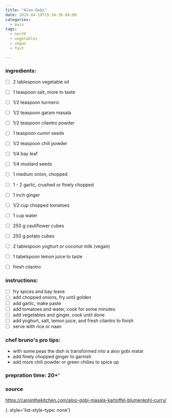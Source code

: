 ```yaml
---
title: "Aloo Gobi"
date: 2019-04-18T15:34:30-04:00
categories:
  - main 
tags:
  - north
  - vegetables
  - vegan
  - fast

---
```


### ingredients:

* [ ] 2 tablespoon vegetable oil
- [ ] 1 teaspoon salt, more to taste
- [ ] 1/2 teaspoon turmeric
- [ ] 1/2 teaspoon garam masala
- [ ] 1/2 teaspoon cilantro powder
- [ ] 1 teaspoon cumin seeds
- [ ] 1/2 teaspoon chili powder
- [ ] 1/4 bay leaf
- [ ] 1/4 mustard seeds
- [ ] 1 medium onion, chopped
- [ ] 1 - 2 garlic, crushed or finely chopped
- [ ] 1 inch ginger
- [ ] 1/2 cup chopped tomatoes
- [ ] 1 cup water
- [ ] 250 g cauliflower cubes
- [ ] 250 g potato cubes
- [ ] 2 tablespoon yoghurt or coconut milk (vegan)
- [ ] 1 tabelspoon lemon juice to taste
- [ ] fresh cilantro


### instructions:
- [ ] fry spices and bay leave
- [ ] add chopped onions, fry until golden
- [ ] add garlic, make paste
- [ ] add tomatoes and water, cook for some minutes
- [ ] add vegetables and ginger, cook until done
- [ ] add yoghurt, salt, lemon juice, and fresh cilantro to finish
- [ ] serve with rice or naan

### chef bruno's pro tips:

- with some peas the dish is transformed into a aloo gobi matar
- add finely chopped ginger to garnish
- add more chili powder or green chilies to spice up

### prepration time: 20+'

### source

https://carointhekitchen.com/aloo-gobi-masala-kartoffel-blumenkohl-curry/


{: style='list-style-type: none'}


